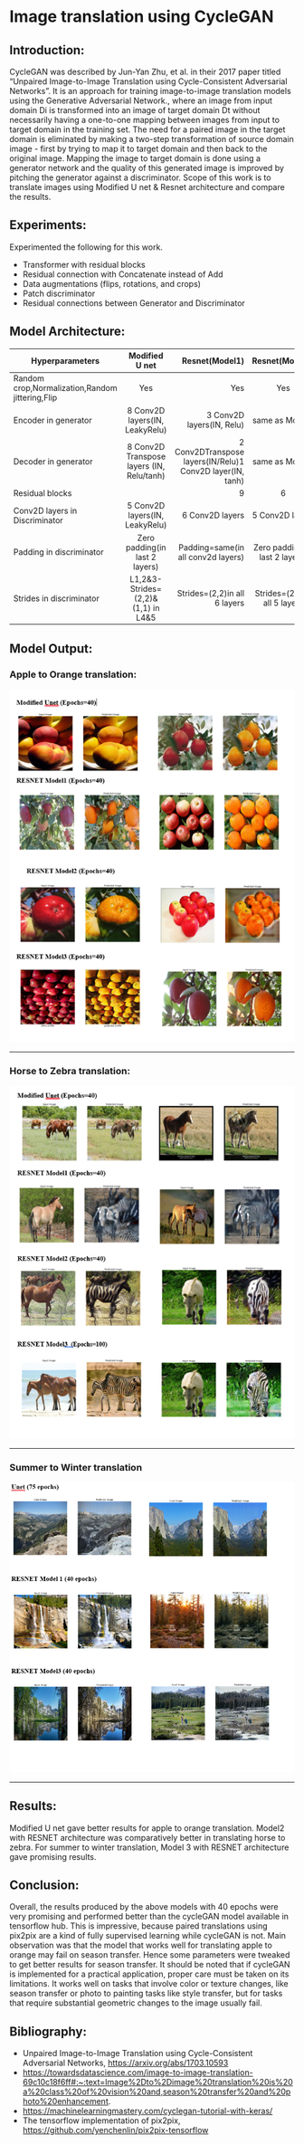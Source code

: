 # Image translation using CycleGAN
## Introduction:
CycleGAN was described by Jun-Yan Zhu, et al. in their 2017 paper titled “Unpaired Image-to-Image Translation using Cycle-Consistent Adversarial Networks”. It is an approach for training image-to-image translation models using the Generative Adversarial Network., where an image from input domain Di is transformed into an image of target domain Dt without necessarily having a one-to-one mapping between images from input to target domain in the training set. The need for a paired image in the target domain is eliminated by making a two-step transformation of source domain image - first by trying to map it to target domain and then back to the original image. Mapping the image to target domain is done using a generator network and the quality of this generated image is improved by pitching the generator against a discriminator.
Scope of this work is to translate images using Modified U net & Resnet architecture and compare the results.

## Experiments:
Experimented the following for this work.
+ Transformer with residual blocks 
+ Residual connection with Concatenate instead of Add 
+ Data augmentations (flips, rotations, and crops) 
+ Patch discriminator 
+ Residual connections between Generator and Discriminator 


## Model Architecture:

| Hyperparameters                                | Modified U net| Resnet(Model1)  | Resnet(Model2) | Resnet(Model3)  |
 ---------------------------------------------- |:-------------:| ---------------:|:--------------:| ---------------:|
 Random crop,Normalization,Random jittering,Flip| Yes           | Yes             |Yes             | Yes             |
 Encoder in generator                           |8 Conv2D layers(IN, LeakyRelu)|3 Conv2D layers(IN, Relu) |same as Model1|same as Model1|
 Decoder in generator|8 Conv2D Transpose layers (IN, Relu/tanh)|2 Conv2DTranspose layers(IN/Relu)1 Conv2D layer(IN, tanh)|same as Model1|same as Model1|
 Residual blocks	|	|9|	6|	6|
Conv2D layers in Discriminator|5 Conv2D layers(IN, LeakyRelu)|6 Conv2D layers|5 Conv2D layers|5 Conv2D layers|
Padding in discriminator|Zero padding(in last 2 layers)|Padding=same(in all conv2d layers)|Zero padding(in last 2 layers)|Zero padding(in last 2 layers)|
Strides in discriminator|L1,2&3-Strides=(2,2)& (1,1) in L4&5|Strides=(2,2)in all 6 layers|Strides=(2,2)in all 5 layers|L1,2,3-Strides=(2,2) & (1,1) in L4&5|

## Model Output:
### Apple to Orange translation:
![]( https://github.com/nkdot/Deep-learning/blob/main/images/apple_to_orange.png "Apple to Orange")
***
### Horse to Zebra translation:
![]( https://github.com/nkdot/Deep-learning/blob/main/images/horse_to_zebra.png "Horse to Zebra")
***
### Summer to Winter translation
![]( https://github.com/nkdot/Deep-learning/blob/main/images/summer_to_winter.png "Summer to Winter")
***
## Results:
Modified U net gave better results for apple to orange translation. Model2 with RESNET architecture was comparatively better in translating horse to zebra. For summer to winter translation, Model 3 with RESNET architecture gave promising results.

##  	Conclusion:
Overall, the results produced by the above models with 40 epochs were very promising and performed better than the cycleGAN model available in tensorflow hub. This is impressive, because paired translations using pix2pix are a kind of fully supervised learning while cycleGAN is not. Main observation was that the model that works well for translating apple to orange may fail on season transfer. Hence some parameters were tweaked to get better results for season transfer. 
 It should be noted that if cycleGAN is implemented for a practical application, proper care must be taken on its limitations. It works well on tasks that involve color or texture changes, like season transfer or photo to painting tasks like style transfer, but for tasks that require substantial geometric changes to the image usually fail. 


## Bibliography:
+ Unpaired Image-to-Image Translation using Cycle-Consistent Adversarial Networks, https://arxiv.org/abs/1703.10593
+ https://towardsdatascience.com/image-to-image-translation-69c10c18f6ff#:~:text=Image%2Dto%2Dimage%20translation%20is%20a%20class%20of%20vision%20and,season%20transfer%20and%20photo%20enhancement.
+ https://machinelearningmastery.com/cyclegan-tutorial-with-keras/
+ The tensorflow implementation of pix2pix, https://github.com/yenchenlin/pix2pix-tensorflow
